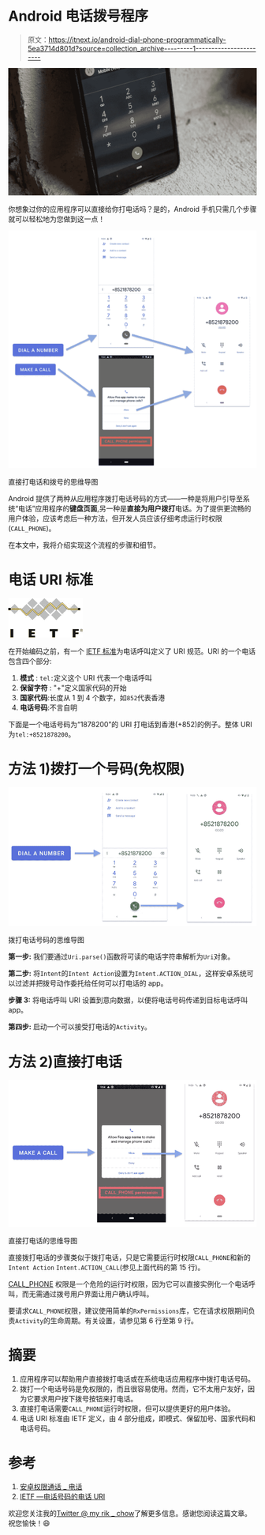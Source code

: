 # Android 电话拨号程序

> 原文：<https://itnext.io/android-dial-phone-programmatically-5ea3714d801d?source=collection_archive---------1----------------------->

![](img/db2d7be6d49becc04067ea6ec9415cf7.png)

你想象过你的应用程序可以直接给你打电话吗？是的，Android 手机只需几个步骤就可以轻松地为您做到这一点！

![](img/c96e8021dd358f685697016e414aa296.png)

直接打电话和拨号的思维导图

Android 提供了两种从应用程序拨打电话号码的方式——一种是将用户引导至系统“电话”应用程序的**键盘页面**,另一种是**直接为用户拨打**电话。为了提供更流畅的用户体验，应该考虑后一种方法，但开发人员应该仔细考虑运行时权限(`CALL_PHONE`)。

在本文中，我将介绍实现这个流程的步骤和细节。

# 电话 URI 标准

![](img/b6dad9acfa7ba2e066d6c0de0acb1b5b.png)

在开始编码之前，有一个 [IETF 标准](https://tools.ietf.org/html/rfc3966)为电话呼叫定义了 URI 规范。URI 的一个电话包含四个部分:

1.  **模式** : `tel:`定义这个 URI 代表一个电话呼叫
2.  **保留字符** : "+"定义国家代码的开始
3.  **国家代码**:长度从 1 到 4 个数字，如`852`代表香港
4.  **电话号码**:不言自明

下面是一个电话号码为“1878200”的 URI 打电话到香港(+852)的例子。整体 URI 为`tel:+8521878200`。

# 方法 1)拨打一个号码(免权限)

![](img/80b177608a216068a610d974b1d9de01.png)

拨打电话号码的思维导图

**第一步:** 我们要通过`Uri.parse()`函数将可读的电话字符串解析为`Uri`对象。

**第二步:**
将`Intent`的`Intent Action`设置为`Intent.ACTION_DIAL`，这样安卓系统可以过滤并把拨号动作委托给任何可以打电话的 app。

**步骤 3:** 将电话呼叫 URI 设置到意向数据，以便将电话号码传递到目标电话呼叫 app。

**第四步:** 启动一个可以接受打电话的`Activity`。

# 方法 2)直接打电话

![](img/98052202377b8adc3d958d0ccde833e7.png)

直接打电话的思维导图

直接拨打电话的步骤类似于拨打电话，只是它需要运行时权限`CALL_PHONE`和新的`Intent Action` `Intent.ACTION_CALL`(参见上面代码的第 15 行)。

[CALL_PHONE](https://developer.android.com/reference/android/Manifest.permission#CALL_PHONE) 权限是一个危险的运行时权限，因为它可以直接实例化一个电话呼叫，而无需通过拨号用户界面让用户确认呼叫。

要请求`CALL_PHONE`权限，建议使用简单的`RxPermissions`库，它在请求权限期间负责`Activity`的生命周期。有关设置，请参见第 6 行至第 9 行。

# 摘要

1.  应用程序可以帮助用户直接拨打电话或在系统电话应用程序中拨打电话号码。
2.  拨打一个电话号码是免权限的，而且很容易使用。然而，它不太用户友好，因为它要求用户按下拨号按钮来打电话。
3.  直接打电话需要`CALL_PHONE`运行时权限，但可以提供更好的用户体验。
4.  电话 URI 标准由 IETF 定义，由 4 部分组成，即模式、保留加号、国家代码和电话号码。

# 参考

1.  [安卓权限通话 _ 电话](https://developer.android.com/reference/android/Manifest.permission#CALL_PHONE)
2.  [IETF —电话号码的电话 URI](https://www.ietf.org/rfc/rfc3966.txt)

欢迎您关注我的[Twitter @ my rik _ chow](https://twitter.com/myrick_chow)了解更多信息。感谢您阅读这篇文章。祝您愉快！😄